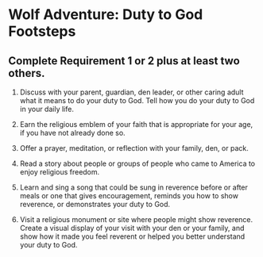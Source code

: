 # Wolf Adventure: Duty to God Footsteps

## Complete Requirement 1 or 2 plus at least two others.

1. Discuss with your parent, guardian, den leader, or other caring adult what it means to do your duty to God. Tell how you do your duty to God in your daily life.

2. Earn the religious emblem of your faith that is appropriate for your age, if you have not already done so.

3. Offer a prayer, meditation, or reflection with your family, den, or pack.

4. Read a story about people or groups of people who came to America to enjoy religious freedom.

5. Learn and sing a song that could be sung in reverence before or after meals or one that gives encouragement, reminds you how to show reverence, or demonstrates your duty to God.

6. Visit a religious monument or site where people might show reverence. Create a visual display of your visit with your den or your family, and show how it made you feel reverent or helped you better understand your duty to God.
